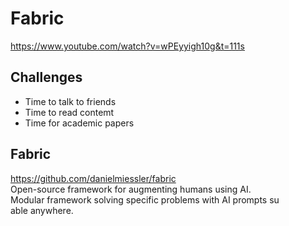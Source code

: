 # Fabric
https://www.youtube.com/watch?v=wPEyyigh10g&t=111s
## Challenges
* Time to talk to friends
* Time to read contemt
* Time for academic papers
## Fabric
https://github.com/danielmiessler/fabric  
Open-source framework for augmenting humans using AI.  
Modular framework solving specific problems with AI prompts su  
able anywhere.
